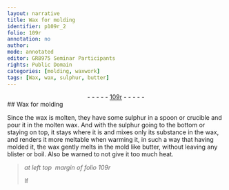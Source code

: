 ```yaml
---
layout: narrative
title: Wax for molding
identifier: p109r_2
folio: 109r
annotation: no
author:
mode: annotated
editor: GR8975 Seminar Participants
rights: Public Domain
categories: [molding, waxwork]
tags: [Wax, wax, sulphur, butter]
---
```


 <div class="folio" align="center">- - - - - <a href="http://gallica.bnf.fr/ark:/12148/btv1b10500001g/f223.image" target="_blank">109r</a> - - - - - </div>  <span class="activity"></span> <span class="activity"></span> 
## <span class="material">Wax</span> for molding

 
<span class="activity"></span>Since the <span class="material">wax</span> is molten, they have some <span class="material">sulphur</span> in a <span class="tool">spoon</span> or <span class="tool">crucible</span> and pour it in the molten <span class="material">wax</span>. And with the <span class="material">sulphur</span> going to the bottom or staying on top, it stays where it is and mixes only its substance in the <span class="material">wax</span>, and renders it more meltable when warming it, in such a way that having molded it, the <span class="material">wax</span> gently melts in the mold like <span class="material">butter</span>, without leaving any blister or boil. Also be warned to not give it too much heat.
 
> *at left top  margin of folio 109r*
> 
> If
 